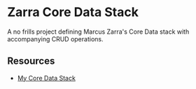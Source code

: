 # Zarra Core Data Stack

A no frills project defining Marcus Zarra's Core Data stack with accompanying CRUD operations.

## Resources 
- [My Core Data Stack](http://martiancraft.com/blog/2015/03/core-data-stack/)



